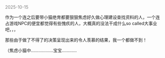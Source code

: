 
<span style="color: gray;">2025-10-15</span>

作为一个连之后要带小猫绝育都要狠狠焦虑好久做心理建设查找资料的人，一个连占游戏NPC的便宜都觉得有些愧疚的人，大概真的没法干成什么so called大事业吧，，，

那些由于做了不得了的决策呈现出来的令人羡慕的结果，我一个都做不到！

（焦虑小猫中………………宝宝…………
